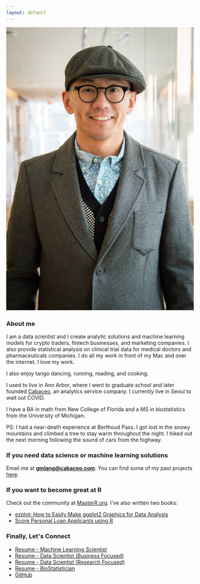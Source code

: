 ```yaml
---
layout: default
---
```


![](image/gmlang.jpg)

### About me

I am a data scientist and I create analytic solutions and machine learning models for crypto traders, fintech businesses, and marketing companies. I also provide statistical analysis on clinical trial data for medical doctors and pharmaceuticals companies. I do all my work in front of my Mac and over the internet. I love my work.

I also enjoy tango dancing, running, reading, and cooking.

I used to live in Ann Arbor, where I went to graduate school and later founded [Cabaceo](https://cabaceo.com), an analytics service company. I currently live in Seoul to wait out COVID.

I have a BA in math from New College of Florida and a MS in biostatistics from the University of Michigan.

PS: I had a near-death experience at Berthoud Pass. I got lost in the snowy mountains and climbed a tree to stay warm throughout the night. I hiked out the next morning following the sound of cars from the highway.

### If you need data science or machine learning solutions

Email me at **gmlang@cabaceo.com**. You can find some of my past projects [here](https://cabaceo.com/consulting/).

### If you want to become great at R

Check out the community at [MasterR.org](https://masterr.org). I've also written two books:

- [ezplot: How to Easily Make ggplot2 Graphics for Data Analysis](https://leanpub.com/ezplot/)
- [Score Personal Loan Applicants using R](https://leanpub.com/scorepersonalloanapplicantsusingr)

### Finally, Let's Connect

* [Resume - Machine Learning Scientist](https://drive.google.com/file/d/1Ea09agBIvVFEdKtgDsaYcD3MTCyZ4hOO/view?usp=sharing)
* [Resume - Data Scientist (Business Focused)](https://drive.google.com/file/d/1sX_x_Hu9L_OvWcQflzUGk0Jjs24wm-H0/view?usp=sharing)
* [Resume - Data Scientist (Research Focused)](https://drive.google.com/file/d/1v0gx1vfVsrEy9cHfLQistq1BCJzvkds7/view?usp=sharing)
* [Resume - BioStatistician](https://drive.google.com/file/d/1Gvavv3Vao4r6iPVmjuh2l8dMriGo29Ua/view?usp=sharing)
* [GitHub](http://github.com/gmlang)